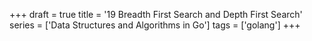 +++
draft = true
title = '19 Breadth First Search and Depth First Search'
series = ['Data Structures and Algorithms in Go']
tags = ['golang']
+++